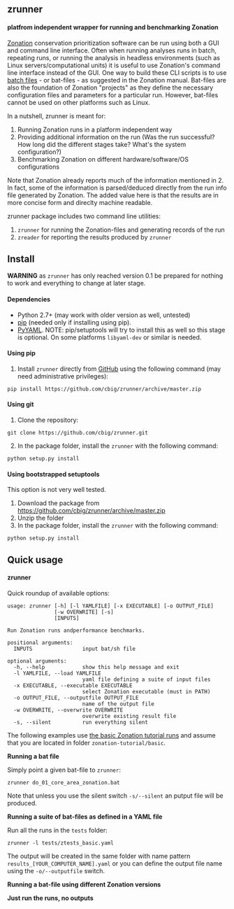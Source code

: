 ## zrunner 
#### platfrom independent wrapper for running and benchmarking Zonation

[Zonation](http://cbig.it.helsinki.fi/software/zonation/) conservation 
prioritization software can be run using both a GUI and command line interface. 
Often when running analyses runs in batch, repeating runs, or running the 
analysis in headless environments (such as Linux  servers/computational units) 
it is useful to use Zonation's command line interface instead of the GUI. One 
way to build these CLI scripts is to use 
[batch files](http://en.wikipedia.org/wiki/Batch_file) - or bat-files - as 
suggested in the Zonation manual. Bat-files are also the foundation of Zonation
"projects" as they define the necessary configuration files and parameters
for a particular run. However, bat-files cannot be used on other platforms 
such as Linux. 

In a nutshell, zrunner is meant for:

1. Running Zonation runs in a platform independent way
2. Providing additional information on the run (Was the run successful? How long 
did the different stages take? What's the system configuration?)
3. Benchmarking Zonation on different hardware/software/OS configurations

Note that Zonation already reports much of the information mentioned in 2. In
fact, some of the information is parsed/deduced directly from the 
run info file generated by Zonation. The added value here is that the results
are in more concise form and direclty machine readable.

zrunner package includes two command line utilities:

1. `zrunner` for running the Zonation-files and generating records of the run 
1. `zreader` for reporting the results produced by `zrunner`

## Install

**WARNING** as `zrunner` has only reached version 0.1 be prepared for nothing
to work and everything to change at later stage.

#### Dependencies

* Python 2.7+ (may work with older version as well, untested)
* [pip](http://www.pip-installer.org/en/latest/) (needed only if installing using pip).
* [PyYAML](http://pyyaml.org/). NOTE: pip/setuptools will try to install this as 
well so this stage is optional. On some platforms `libyaml-dev` or similar is needed.

#### Using pip

1. Install `zrunner` directly from [GitHub](https://github.com/cbig/zrunner) 
using the following command (may need administrative privileges):  

```
pip install https://github.com/cbig/zrunner/archive/master.zip
```

#### Using git

1. Clone the repository:
```
git clone https://github.com/cbig/zrunner.git
```
2. In the package folder, install the `zrunner` with the following command:

```
python setup.py install
```

#### Using bootstrapped setuptools

This option is not very well tested. 

1. Download the package from https://github.com/cbig/zrunner/archive/master.zip
2. Unzip the folder
3. In the package folder, install the `zrunner` with the following command:

```
python setup.py install
```

## Quick usage

#### zrunner

Quick roundup of available options:

```
usage: zrunner [-h] [-l YAMLFILE] [-x EXECUTABLE] [-o OUTPUT_FILE]
               [-w OVERWRITE] [-s]
               [INPUTS]

Run Zonation runs andperformance benchmarks.

positional arguments:
  INPUTS                input bat/sh file

optional arguments:
  -h, --help            show this help message and exit
  -l YAMLFILE, --load YAMLFILE
                        yaml file defining a suite of input files
  -x EXECUTABLE, --executable EXECUTABLE
                        select Zonation executable (must in PATH)
  -o OUTPUT_FILE, --outputfile OUTPUT_FILE
                        name of the output file
  -w OVERWRITE, --overwrite OVERWRITE
                        overwrite existing result file
  -s, --silent          run everything silent

```

The following examples use [the basic Zonation tutorial runs](https://github.com/cbig/zonation-tutorial/tree/master/basic)
and assume that you are located in folder `zonation-tutorial/basic`.

**Running a bat file**

Simply point a given bat-file to `zrunner`:

```
zrunner do_01_core_area_zonation.bat
```

Note that unless you use the silent switch `-s/--silent` an putput file will be 
produced.

**Running a suite of bat-files as defined in a YAML file**

Run all the runs in the `tests` folder:

```
zrunner -l tests/ztests_basic.yaml
```

The output will be created in the same folder with name pattern `results_[YOUR_COMPUTER_NAME].yaml` or 
you can define the output file name using the `-o/--outputfile` switch.

**Running a bat-file using different Zonation versions**

**Just run the runs, no outputs**
